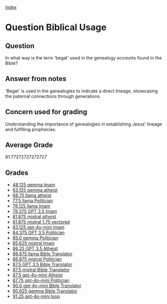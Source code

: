 
[Index](../../index.md)
# Question Biblical Usage
## Question
In what way is the term 'begat' used in the genealogy accounts found in the Bible?

## Answer from notes
'Begat' is used in the genealogies to indicate a direct lineage, showcasing the paternal connections through generations.

## Concern used for grading
Understanding the importance of genealogies in establishing Jesus' lineage and fulfilling prophecies.

## Average Grade
81.77272727272727

## Grades
 * [48.125 gemma Imam](../answers/gemma_Imam/Biblical_Usage.md)
 * [63.125 gemma atheist](../answers/gemma_atheist/Biblical_Usage.md)
 * [68.75 llama atheist](../answers/llama_atheist/Biblical_Usage.md)
 * [77.5 llama Politician](../answers/llama_Politician/Biblical_Usage.md)
 * [78.125 llama Imam](../answers/llama_Imam/Biblical_Usage.md)
 * [79.375 GPT 3.5 Imam](../answers/GPT_3.5_Imam/Biblical_Usage.md)
 * [81.875 mistral atheist](../answers/mistral_atheist/Biblical_Usage.md)
 * [81.875 mistral 1.75 vectored](../answers/mistral_1.75_vectored/Biblical_Usage.md)
 * [83.125 gpt-4o-mini Imam](../answers/gpt-4o-mini_Imam/Biblical_Usage.md)
 * [84.375 GPT 3.5 Politician](../answers/GPT_3.5_Politician/Biblical_Usage.md)
 * [85.0 gemma Politician](../answers/gemma_Politician/Biblical_Usage.md)
 * [85.625 mistral Imam](../answers/mistral_Imam/Biblical_Usage.md)
 * [86.25 GPT 3.5 Atheist](../answers/GPT_3.5_Atheist/Biblical_Usage.md)
 * [86.875 llama Bible Translator](../answers/llama_Bible_Translator/Biblical_Usage.md)
 * [86.875 mistral Politician](../answers/mistral_Politician/Biblical_Usage.md)
 * [87.5 GPT 3.5 Bible Translator](../answers/GPT_3.5_Bible_Translator/Biblical_Usage.md)
 * [87.5 mistral Bible Translator](../answers/mistral_Bible_Translator/Biblical_Usage.md)
 * [87.5 gpt-4o-mini Atheist](../answers/gpt-4o-mini_Atheist/Biblical_Usage.md)
 * [87.75 gpt-4o-mini Politician](../answers/gpt-4o-mini_Politician/Biblical_Usage.md)
 * [90.0 gpt-4o-mini Bible Translator](../answers/gpt-4o-mini_Bible_Translator/Biblical_Usage.md)
 * [90.625 gemma Bible Translator](../answers/gemma_Bible_Translator/Biblical_Usage.md)
 * [91.25 gpt-4o-mini loop](../answers/gpt-4o-mini_loop/Biblical_Usage.md)
